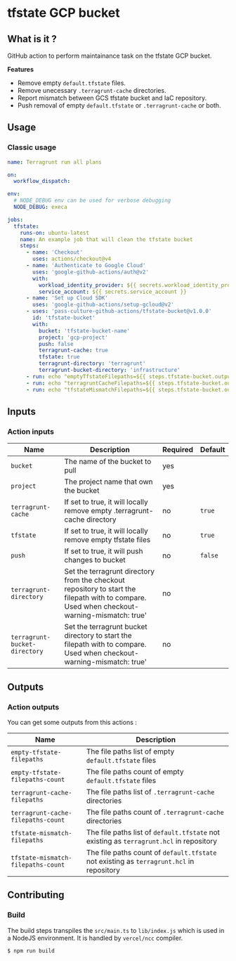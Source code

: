 # tfstate GCP bucket

## What is it ?

GitHub action to perform maintainance task on the tfstate GCP bucket.

**Features**

- Remove empty `default.tfstate` files.
- Remove unecessary `.terragrunt-cache` directories.
- Report mismatch between GCS tfstate bucket and IaC repository.
- Push removal of empty `default.tfstate` or `.terragrunt-cache` or both.

## Usage

### Classic usage

```yml
name: Terragrunt run all plans

on:
  workflow_dispatch:

env:
  # NODE_DEBUG env can be used for verbose debugging
  NODE_DEBUG: execa

jobs:
  tfstate:
    runs-on: ubuntu-latest
    name: An example job that will clean the tfstate bucket
    steps:
      - name: 'Checkout'
        uses: actions/checkout@v4
      - name: 'Authenticate to Google Cloud'
        uses: 'google-github-actions/auth@v2'
        with:
          workload_identity_provider: ${{ secrets.workload_identity_provider }}
          service_account: ${{ secrets.service_account }}
      - name: 'Set up Cloud SDK'
        uses: 'google-github-actions/setup-gcloud@v2'
      - uses: 'pass-culture-github-actions/tfstate-bucket@v1.0.0'
        id: 'tfstate-bucket'
        with:
          bucket: 'tfstate-bucket-name'
          project: 'gcp-project'
          push: false
          terragrunt-cache: true
          tfstate: true
          terragrunt-directory: 'terragrunt'
          terragrunt-bucket-directory: 'infrastructure'
      - run: echo "emptyTfstateFilepaths=${{ steps.tfstate-bucket.outputs.empty-tfstate-filepaths }}"
      - run: echo "terragruntCacheFilepaths=${{ steps.tfstate-bucket.outputs.terragrunt-cache-filepaths }}"
      - run: echo "tfstateMismatchFilepaths=${{ steps.tfstate-bucket.outputs.tfstate-mismatch-filepaths }}"

```

## Inputs

### Action inputs

| Name                          | Description | Required | Default |
| ----------------------------- | ----------- | -------- | ------- |
| `bucket`                      | The name of the bucket to pull | yes  | |
| `project`                     | The project name that own the bucket | yes |
| `terragrunt-cache`            | If set to true, it will locally remove empty .terragrunt-cache directory | no | `true` |
| `tfstate`                     | If set to true, it will locally remove empty tfstate files | no | `true` |
| `push`                        | If set to true, it will push changes to bucket | no | `false` |
| `terragrunt-directory`        | Set the terragrunt directory from the checkout repository to start the filepath with to compare. Used when checkout-warning-mismatch: true' | no | |
| `terragrunt-bucket-directory` | Set the terragrunt bucket directory to start the filepath with to compare. Used when checkout-warning-mismatch: true' | no | |

## Outputs

### Action outputs

You can get some outputs from this actions :

| Name                                | Description                                                                              |
| ----------------------------------- | ---------------------------------------------------------------------------------------- |
| `empty-tfstate-filepaths`           | The file paths list of empty `default.tfstate` files                                     |
| `empty-tfstate-filepaths-count`     | The file paths count of empty `default.tfstate` files                                    |
| `terragrunt-cache-filepaths`        | The file paths list of `.terragrunt-cache` directories                                   |
| `terragrunt-cache-filepaths-count`  | The file paths count of `.terragrunt-cache` directories                                  |
| `tfstate-mismatch-filepaths`        | The file paths list of `default.tfstate` not existing as `terragrunt.hcl` in repository  |
| `tfstate-mismatch-filepaths-count`  | The file paths count of `default.tfstate` not existing as `terragrunt.hcl` in repository |

## Contributing

### Build

The build steps transpiles the `src/main.ts` to `lib/index.js` which is used in a NodeJS environment.
It is handled by `vercel/ncc` compiler.

```sh
$ npm run build
```
